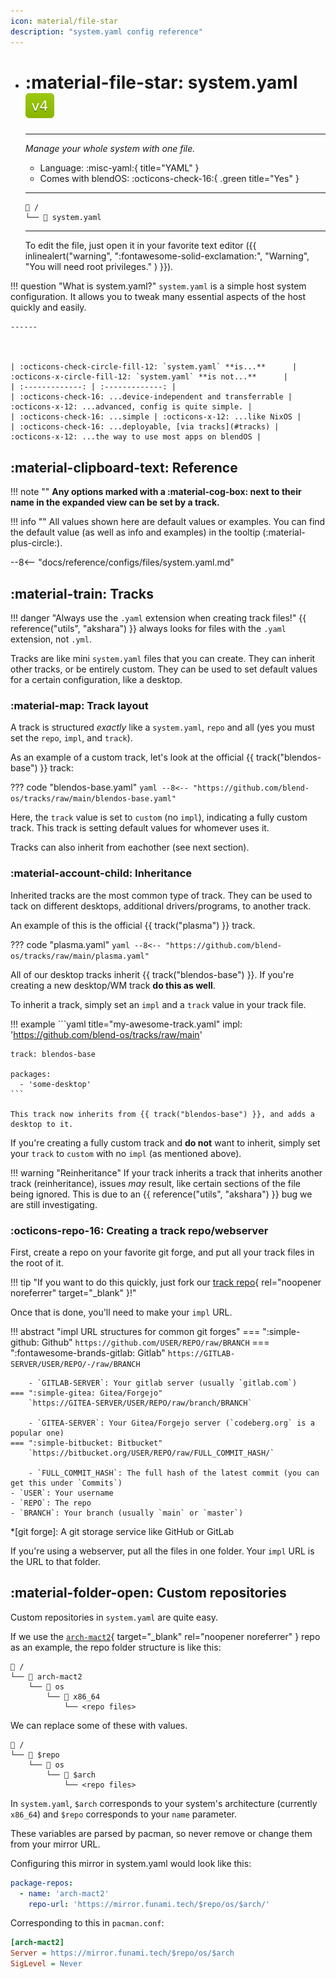 ```yaml
---
icon: material/file-star
description: "system.yaml config reference"
---
```


<div class="grid cards" markdown>

-   # :material-file-star: <span class="notranslate">system.yaml</span> ![v4 badge](../../assets/img/v4.svg)
    -------

    <em>Manage your whole system with one file.</em>

    - Language: :misc-yaml:{ title="YAML" }
    - Comes with blendOS: :octicons-check-16:{ .green title="Yes" }

    --------
    ```title="File Location"
    󰉋 /
    └── 󱀺 system.yaml
    ```

    --------

    To edit the file, just open it in your favorite text editor ({{ inlinealert("warning", ":fontawesome-solid-exclamation:", "Warning", "You will need root privileges." ) }}).

</div>

<style>
.md-typeset__table {
  width: 100%;
}

.md-typeset__table table:not([class]) {
  display: table
}
</style>
!!! question "What is system.yaml?"
    `system.yaml` is a simple host system configuration. It allows you to tweak many essential aspects of the host quickly and easily.

    ------



    | :octicons-check-circle-fill-12: `system.yaml` **is...**      | :octicons-x-circle-fill-12: `system.yaml` **is not...**      |
    | :-------------: | :-------------: |
    | :octicons-check-16: ...device-independent and transferrable | :octicons-x-12: ...advanced, config is quite simple. |
    | :octicons-check-16: ...simple | :octicons-x-12: ...like NixOS |
    | :octicons-check-16: ...deployable, [via tracks](#tracks) | :octicons-x-12: ...the way to use most apps on blendOS |


## :material-clipboard-text: Reference

!!! note ""
    **Any options marked with a :material-cog-box: next to their name in the expanded view can be set by a track.**

!!! info ""
    All values shown here are default values or examples. You can find the default value (as well as info and examples) in the tooltip (:material-plus-circle:).

--8<-- "docs/reference/configs/files/system.yaml.md"

## :material-train: Tracks

!!! danger "Always use the `.yaml` extension when creating track files!"
    {{ reference("utils", "akshara") }} always looks for files with the `.yaml` extension, not `.yml`.

Tracks are like mini `system.yaml` files that you can create. They can inherit other tracks, or be entirely custom. They can be used to set default values for a certain configuration, like a desktop.

### :material-map: Track layout

A track is structured *exactly* like a `system.yaml`, `repo` and all (yes you must set the `repo`, `impl`, and `track`).

As an example of a custom track, let's look at the official {{ track("blendos-base") }} track:

??? code "blendos-base.yaml"
    ```yaml
    --8<-- "https://github.com/blend-os/tracks/raw/main/blendos-base.yaml"
    ```

Here, the `track` value is set to `custom` (no `impl`), indicating a fully custom track. This track is setting default values for whomever uses it.

Tracks can also inherit from eachother (see next section).

### :material-account-child: Inheritance

Inherited tracks are the most common type of track. They can be used to tack on different desktops, additional drivers/programs, to another track.

An example of this is the official {{ track("plasma") }} track.

??? code "plasma.yaml"
    ```yaml
    --8<-- "https://github.com/blend-os/tracks/raw/main/plasma.yaml"
    ```

All of our desktop tracks inherit {{ track("blendos-base") }}. If you're creating a new desktop/WM track **do this as well**.

To inherit a track, simply set an `impl` and a `track` value in your track file.

!!! example
    ```yaml title="my-awesome-track.yaml"
    impl: 'https://github.com/blend-os/tracks/raw/main'

    track: blendos-base

    packages:
      - 'some-desktop'
    ```

    This track now inherits from {{ track("blendos-base") }}, and adds a desktop to it.

If you're creating a fully custom track and **do not** want to inherit, simply set your `track` to `custom` with no `impl` (as mentioned above).

!!! warning "Reinheritance"
    If your track inherits a track that inherits another track (reinheritance), issues *may* result, like certain sections of the file being ignored. This is due to an {{ reference("utils", "akshara") }} bug we are still investigating.

### :octicons-repo-16: Creating a track repo/webserver

First, create a repo on your favorite git forge, and put all your track files in the root of it.

!!! tip "If you want to do this quickly, just fork our [track repo](https://github.com/blend-os/tracks){ rel="noopener noreferrer" target="_blank" }!"

Once that is done, you'll need to make your `impl` URL.

!!! abstract "impl URL structures for common git forges"
    === ":simple-github: Github"
        `https://github.com/USER/REPO/raw/BRANCH`
    === ":fontawesome-brands-gitlab: Gitlab"
        `https://GITLAB-SERVER/USER/REPO/-/raw/BRANCH`
        
        - `GITLAB-SERVER`: Your gitlab server (usually `gitlab.com`)
    === ":simple-gitea: Gitea/Forgejo"
        `https://GITEA-SERVER/USER/REPO/raw/branch/BRANCH`

        - `GITEA-SERVER`: Your Gitea/Forgejo server (`codeberg.org` is a popular one)
    === ":simple-bitbucket: Bitbucket"
        `https://bitbucket.org/USER/REPO/raw/FULL_COMMIT_HASH/`

        - `FULL_COMMIT_HASH`: The full hash of the latest commit (you can get this under `Commits`)
    - `USER`: Your username
    - `REPO`: The repo
    - `BRANCH`: Your branch (usually `main` or `master`)

*[git forge]: A git storage service like GitHub or GitLab

If you're using a webserver, put all the files in one folder. Your `impl` URL is the URL to that folder.

## :material-folder-open: Custom repositories

Custom repositories in `system.yaml` are quite easy.

If we use the [`arch-mact2`](https://mirror.funami.tech/arch-mact2/){ target="_blank" rel="noopener noreferrer" } repo as an example, the repo folder structure is like this:

``` title="mirror.funami.tech"
󰉋 /
└── 󰉋 arch-mact2
    └── 󰉋 os
        └── 󰉋 x86_64
            └── <repo files>
```

We can replace some of these with values.

``` title="mirror.funami.tech"
󰉋 /
└── 󰉋 $repo
    └── 󰉋 os
        └── 󰉋 $arch
            └── <repo files>
```

In `system.yaml`, `$arch` corresponds to your system's architecture (currently `x86_64`) and `$repo` corresponds to your `name` parameter. 

These variables are parsed by pacman, so never remove or change them from your mirror URL. 

Configuring this mirror in system.yaml would look like this:

```yaml title="system.yaml"
package-repos:
  - name: 'arch-mact2'
    repo-url: 'https://mirror.funami.tech/$repo/os/$arch/'
```

Corresponding to this in `pacman.conf`:

```ini title="pacman.conf"
[arch-mact2]
Server = https://mirror.funami.tech/$repo/os/$arch
SigLevel = Never
```